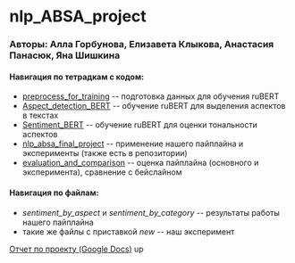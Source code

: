 # nlp_ABSA_project
### Авторы: Алла Горбунова, Елизавета Клыкова, Анастасия Панасюк, Яна Шишкина

#### Навигация по тетрадкам с кодом:
* [preprocess_for_training](https://colab.research.google.com/drive/1d2ckUwhiBQ8sxzA_jZ3oP0N47_KMH5Ym?usp=sharing) -- подготовка данных для обучения ruBERT
* [Aspect_detection_BERT](https://colab.research.google.com/drive/1e37Ek7kQjaOvyuutef2AHx57XrfTI7BJ?usp=sharing) -- обучение ruBERT для выделения аспектов в текстах
* [Sentiment_BERT](https://colab.research.google.com/drive/1uqYLiWqBpdiDZKCBMFMiLFA88lJitTa8?usp=sharing) -- обучение ruBERT для оценки тональности аспектов
* [nlp_absa_final_project](https://colab.research.google.com/drive/1M0pCp53FIpSgErWgX7oI3HZf_nsgdtLI?usp=sharing) -- применение нашего пайплайна и эксперименты (также есть в репозитории)
* [evaluation_and_comparison](https://vk.com/away.php?utf=1&to=https%3A%2F%2Fcolab.research.google.com%2Fdrive%2F1gXpW8nHHzlY98umLBRwyIeqpBwtCLNW1%3Fusp%3Dsharing) -- оценка пайплайна (основного и эксперимента), сравнение с бейслайном

#### Навигация по файлам:
* *sentiment_by_aspect* и *sentiment_by_category* -- результаты работы нашего пайплайна
* такие же файлы с приставкой *new* -- наш эксперимент

[Отчет по проекту (Google Docs)](https://docs.google.com/document/d/1MhJ6vOpPx2f9V9RASxm_UdnxTnhnbOUF3XTPMcMSKIo/edit?usp=sharing)
up
